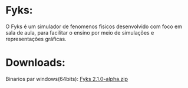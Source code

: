 # Fyks:
O Fyks é um simulador de fenomenos fisicos desenvolvido com foco em sala de aula, para facilitar o ensino por meio de simulações e representações gráficas.
# Downloads:
Binarios par windows(64bits): <a href="https://github.com/Rabbithy/Fyks/releases/download/v2.1.0-alpha/Fyks_win_64bit.zip">Fyks 2.1.0-alpha.zip</a>
